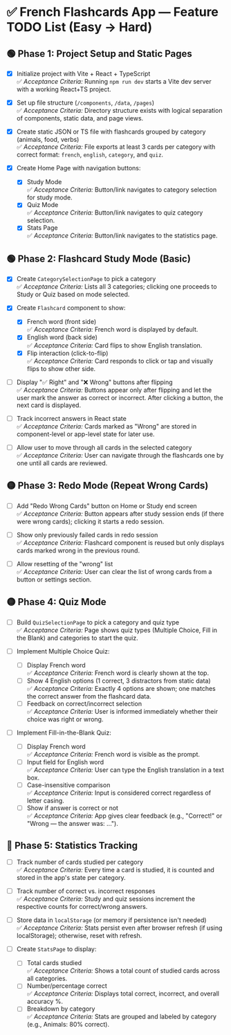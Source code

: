 # ✅ French Flashcards App — Feature TODO List (Easy → Hard)

## 🟢 Phase 1: Project Setup and Static Pages

- [x] Initialize project with Vite + React + TypeScript  
  ✅ *Acceptance Criteria:* Running `npm run dev` starts a Vite dev server with a working React+TS project.

- [x] Set up file structure (`/components`, `/data`, `/pages`)  
  ✅ *Acceptance Criteria:* Directory structure exists with logical separation of components, static data, and page views.

- [x] Create static JSON or TS file with flashcards grouped by category (animals, food, verbs)  
  ✅ *Acceptance Criteria:* File exports at least 3 cards per category with correct format: `french`, `english`, `category`, and `quiz`.

- [x] Create Home Page with navigation buttons:
  - [x] Study Mode  
    ✅ *Acceptance Criteria:* Button/link navigates to category selection for study mode.
  - [x] Quiz Mode  
    ✅ *Acceptance Criteria:* Button/link navigates to quiz category selection.
  - [x] Stats Page  
    ✅ *Acceptance Criteria:* Button/link navigates to the statistics page.

## 🟢 Phase 2: Flashcard Study Mode (Basic)

- [x] Create `CategorySelectionPage` to pick a category  
  ✅ *Acceptance Criteria:* Lists all 3 categories; clicking one proceeds to Study or Quiz based on mode selected.

- [x] Create `Flashcard` component to show:
  - [x] French word (front side)  
    ✅ *Acceptance Criteria:* French word is displayed by default.
  - [x] English word (back side)  
    ✅ *Acceptance Criteria:* Card flips to show English translation.
  - [x] Flip interaction (click-to-flip)  
    ✅ *Acceptance Criteria:* Card responds to click or tap and visually flips to show other side.

- [ ] Display "✅ Right" and "❌ Wrong" buttons after flipping  
  ✅ *Acceptance Criteria:* Buttons appear only after flipping and let the user mark the answer as correct or incorrect. After clicking a button, the next card is displayed.

- [ ] Track incorrect answers in React state  
  ✅ *Acceptance Criteria:* Cards marked as "Wrong" are stored in component-level or app-level state for later use.

- [ ] Allow user to move through all cards in the selected category  
  ✅ *Acceptance Criteria:* User can navigate through the flashcards one by one until all cards are reviewed.

## 🟡 Phase 3: Redo Mode (Repeat Wrong Cards)

- [ ] Add "Redo Wrong Cards" button on Home or Study end screen  
  ✅ *Acceptance Criteria:* Button appears after study session ends (if there were wrong cards); clicking it starts a redo session.

- [ ] Show only previously failed cards in redo session  
  ✅ *Acceptance Criteria:* Flashcard component is reused but only displays cards marked wrong in the previous round.

- [ ] Allow resetting of the "wrong" list  
  ✅ *Acceptance Criteria:* User can clear the list of wrong cards from a button or settings section.

## 🟡 Phase 4: Quiz Mode

- [ ] Build `QuizSelectionPage` to pick a category and quiz type  
  ✅ *Acceptance Criteria:* Page shows quiz types (Multiple Choice, Fill in the Blank) and categories to start the quiz.

- [ ] Implement Multiple Choice Quiz:
  - [ ] Display French word  
    ✅ *Acceptance Criteria:* French word is clearly shown at the top.
  - [ ] Show 4 English options (1 correct, 3 distractors from static data)  
    ✅ *Acceptance Criteria:* Exactly 4 options are shown; one matches the correct answer from the flashcard data.
  - [ ] Feedback on correct/incorrect selection  
    ✅ *Acceptance Criteria:* User is informed immediately whether their choice was right or wrong.

- [ ] Implement Fill-in-the-Blank Quiz:
  - [ ] Display French word  
    ✅ *Acceptance Criteria:* French word is visible as the prompt.
  - [ ] Input field for English word  
    ✅ *Acceptance Criteria:* User can type the English translation in a text box.
  - [ ] Case-insensitive comparison  
    ✅ *Acceptance Criteria:* Input is considered correct regardless of letter casing.
  - [ ] Show if answer is correct or not  
    ✅ *Acceptance Criteria:* App gives clear feedback (e.g., "Correct!" or "Wrong — the answer was: ...").

## 🔴 Phase 5: Statistics Tracking

- [ ] Track number of cards studied per category  
  ✅ *Acceptance Criteria:* Every time a card is studied, it is counted and stored in the app's state per category.

- [ ] Track number of correct vs. incorrect responses  
  ✅ *Acceptance Criteria:* Study and quiz sessions increment the respective counts for correct/wrong answers.

- [ ] Store data in `localStorage` (or memory if persistence isn't needed)  
  ✅ *Acceptance Criteria:* Stats persist even after browser refresh (if using localStorage); otherwise, reset with refresh.

- [ ] Create `StatsPage` to display:
  - [ ] Total cards studied  
    ✅ *Acceptance Criteria:* Shows a total count of studied cards across all categories.
  - [ ] Number/percentage correct  
    ✅ *Acceptance Criteria:* Displays total correct, incorrect, and overall accuracy %.
  - [ ] Breakdown by category  
    ✅ *Acceptance Criteria:* Stats are grouped and labeled by category (e.g., Animals: 80% correct).
